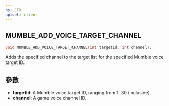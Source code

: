```yaml
---
ns: CFX
apiset: client
---
```

## MUMBLE_ADD_VOICE_TARGET_CHANNEL

```c
void MUMBLE_ADD_VOICE_TARGET_CHANNEL(int targetId, int channel);
```

Adds the specified channel to the target list for the specified Mumble voice target ID.

## 參數
* **targetId**: A Mumble voice target ID, ranging from 1..30 (inclusive).
* **channel**: A game voice channel ID.
